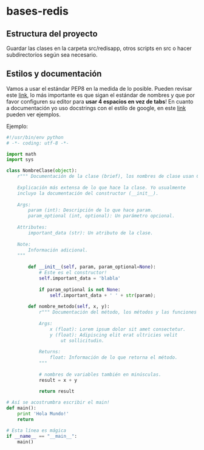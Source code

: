 # bases-redis

## Estructura del proyecto

Guardar las clases en la carpeta src/redisapp, otros scripts en src o hacer subdirectorios según sea necesario.

## Estilos y documentación

Vamos a usar el estándar PEP8 en la medida de lo posible. Pueden revisar este [link](https://www.datacamp.com/community/tutorials/pep8-tutorial-python-code), lo más importante es que sigan el estándar de nombres y que por favor configuren su editor para **usar 4 espacios en vez de tabs**! En cuanto a documentación yo uso docstrings con el estilo de google, en este [link](https://sphinxcontrib-napoleon.readthedocs.io/en/latest/example_google.html) pueden ver ejemplos.

Ejemplo:

```python
#!/usr/bin/env python
# -*- coding: utf-8 -*-

import math
import sys

class NombreClase(object):
    r""" Documentación de la clase (brief), los nombres de clase usan CamelCase.
    
    Explicación más extensa de lo que hace la clase. Yo usualmente
    incluyo la documentación del constructor (__init__).  
    
    Args:
        param (int): Descripción de lo que hace param.
        param_optional (int, optional): Un parámetro opcional.
      
    Attributes:
        important_data (str): Un atributo de la clase.
        
    Note:
        Información adicional.
    """
    
        def __init__(self, param, param_optional=None):
            # Este es el constructor!
            self.important_data = 'blabla'
            
            if param_optional is not None:
                self.important_data + ' ' + str(param);
                
        def nombre_metodo(self, x, y):
            r""" Documentación del método, los métodos y las funciones usan snake_case.
            
            Args:
                x (float): Lorem ipsum dolor sit amet consectetur.
                y (float): Adipiscing elit erat ultricies velit
                    ut sollicitudin.
                    
            Returns:
                float: Información de lo que retorna el método.
            """
            
            # nombres de variables también en minúsculas.
            result = x + y
            
            return result

# Así se acostrumbra escribir el main!
def main():
    print 'Hola Mundo!'
    return

# Esta línea es mágica
if __name__ == "__main__":
    main()
```
